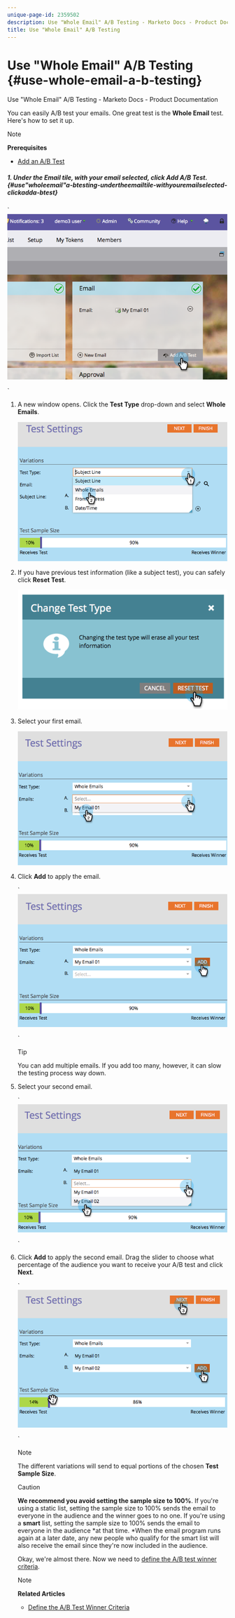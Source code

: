 ```yaml
---
unique-page-id: 2359502
description: Use "Whole Email" A/B Testing - Marketo Docs - Product Documentation
title: Use "Whole Email" A/B Testing
---
```


# Use "Whole Email" A/B Testing {#use-whole-email-a-b-testing}

Use "Whole Email" A/B Testing - Marketo Docs - Product Documentation

You can easily A/B test your emails. One great test is the **Whole Email** test. Here's how to set it up.

>[!NOTE]
>
>**Prerequisites**
>
>* [Add an A/B Test](add-an-a-b-test.md)
>

##### 1. Under the Email tile, with your email selected, click Add A/B Test. {#use"wholeemail"a-btesting-undertheemailtile-withyouremailselected-clickadda-btest}

` ![](assets/image2014-9-12-15-3a22-3a12.png)

`

1. A new window opens. Click the **Test Type** drop-down and select **Whole Emails**.

   ![](assets/image2014-9-12-15-3a22-3a27.png)

1. If you have previous test information (like a subject test), you can safely click **Reset Test**.

   ![](assets/image2014-9-12-15-3a22-3a40.png)

1. Select your first email.

   ![](assets/image2014-9-12-15-3a22-3a52.png)

1. Click **Add** to apply the email.

   ` ![](assets/image2014-9-12-15-3a23-3a20.png)

   `

   >[!TIP]
   >
   >You can add multiple emails. If you add too many, however, it can slow the testing process way down.

1. Select your second email.

   ` ![](assets/image2014-9-12-15-3a23-3a49.png)

   ` 

1. Click **Add** to apply the second email. Drag the slider to choose what percentage of the audience you want to receive your A/B test and click **Next**.

   ` ![](assets/image2014-9-12-15-3a24-3a1.png)

   `

   >[!NOTE]
   >
   >The different variations will send to equal portions of the chosen **Test Sample Size**.

   >[!CAUTION]
   >
   >**We recommend you avoid setting the sample size to 100%**. If you're using a static list, setting the sample size to 100% sends the email to everyone in the audience and the winner goes to no one. If you're using a **smart** list, setting the sample size to 100% sends the email to everyone in the audience *at that time. *When the email program runs again at a later date, any new people who qualify for the smart list will also receive the email since they're now included in the audience.

   Okay, we're almost there. Now we need to [define the A/B test winner criteria](define-the-a-b-test-winner-criteria.md). 

   >[!NOTE]
   >
   >**Related Articles**
   >
   >    
   >    
   >    * [Define the A/B Test Winner Criteria](define-the-a-b-test-winner-criteria.md)
   >    
   >


